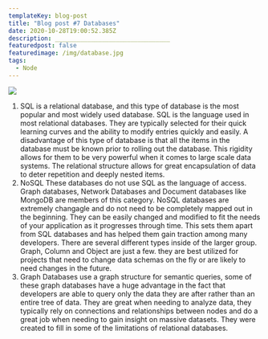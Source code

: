 ```yaml
---
templateKey: blog-post
title: "Blog post #7 Databases"
date: 2020-10-28T19:00:52.385Z
description: ________________________________
featuredpost: false
featuredimage: /img/database.jpg
tags:
  - Node
---
```

![](/img/database.jpg)

1. SQL is a relational database, and this type of database is the most popular and most widely used database. SQL is the language used in most relational databases. They are typically selected for their quick learning curves and the ability to modify entries quickly and easily. A disadvantage of this type of database is that all the items in the database must be known prior to rolling out the database. This rigidity allows for them to be very powerful when it comes to large scale data systems. The relational structure allows for great encapsulation of data to deter repetition and deeply nested items. 
2. NoSQL These databases do not use SQL as the language of access. Graph databases, Network Databases and Document databases like MongoDB are members of this category. NoSQL databases are extremely changagle and do not need to be completely mapped out in the beginning. They can be easily changed and modified to fit the needs of your application as it progresses through time. This sets them apart from SQL databases and has helped them gain traction among many developers. There are several different types inside of the larger group. Graph, Column and Object are just a few. they are best utilized for projects that need to change data schemas on the fly or are likely to need changes in the future. 
3. Graph Databases use a graph structure for semantic queries, some of these graph databases have a huge advantage in the fact that developers are able to query only the data they are after rather than an entire tree of data.  They are great when needing to analyze data, they typically rely on connections and relationships between nodes and do a great job when needing to gain insight on massive datasets. They were created to fill in some of the limitations of relational databases.
